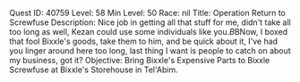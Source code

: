 Quest ID: 40759
Level: 58
Min Level: 50
Race: nil
Title: Operation Return to Screwfuse
Description: Nice job in getting all that stuff for me, didn't take all too long as well, Kezan could use some individuals like you.$B$BNow, I boxed that fool Bixxle's goods, take them to him, and be quick about it, I've had you linger around here too long, last thing I want is people to catch on about my business, got it?
Objective: Bring Bixxle's Expensive Parts to Bixxle Screwfuse at Bixxle's Storehouse in Tel'Abim.
